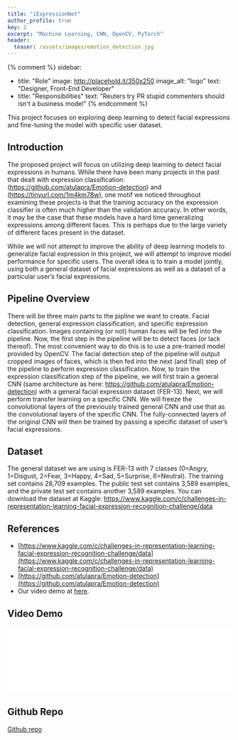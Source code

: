 ```yaml
---
title: "iExpressionNet"
author_profile: true
key: 2
excerpt: "Machine Learning, CNN, OpenCV, PyTorch"
header:
  teaser: /assets/images/emotion_detection.jpg
---
```


{% comment %} 
sidebar:
  - title: "Role"
    image: http://placehold.it/350x250
    image_alt: "logo"
    text: "Designer, Front-End Developer"
  - title: "Responsibilities"
    text: "Reuters try PR stupid commenters should isn't a business model"
{% endcomment %} 

This project focuses on exploring deep learning to detect facial expressions and fine-tuning the model with specific user dataset.

## Introduction 
The proposed project will focus on utilizing deep learning to detect facial expressions in humans. While there have been many projects in the past that dealt with expression classification: (https://github.com/atulapra/Emotion-detection) and (https://tinyurl.com/1m4km78w), one motif we noticed throughout examining these projects is that the training accuracy on the expression classifier is often much higher than the validation accuracy. In other words, it may be the case that these models have a hard time generalizing expressions among different faces. This is perhaps due to the large variety of different faces present in the dataset.

While we will not attempt to improve the ability of deep learning models to generalize facial expression in this project, we will attempt to improve model performance for specific users. The overall idea is to train a model jointly, using both a general dataset of facial expressions as well as a dataset of a particular user’s facial expressions.

## Pipeline Overview
There will be three main parts to the pipline we want to create. Facial detection, general expression classification, and specific expression classification. Images containing (or not) human faces will be fed into the pipeline. Now, the first step in the pipeline will be to detect faces (or lack thereof). The most convenient way to do this is to use a pre-trained model provided by OpenCV. The facial detection step of the pipeline will output cropped images of faces, which is then fed into the next (and final) step of the pipeline to perform expression classification. Now, to train the expression classification step of the pipeline, we will first train a general CNN (same architecture as here: https://github.com/atulapra/Emotion-detection) with a general facial expression dataset (FER-13). Next, we will perform transfer learning on a specific CNN. We will freeze the convolutional layers of the previously trained general CNN and use that as the convolutional layers of the specific CNN. The fully-connected layers of the original CNN will then be trained by passing a specific dataset of user’s facial expressions.

## Dataset
The general dataset we are using is FER-13 with 7 classes (0=Angry, 1=Disgust, 2=Fear, 3=Happy, 4=Sad, 5=Surprise, 6=Neutral). The training set contains 28,709 examples. The public test set contains 3,589 examples, and the private test set contains another 3,589 examples. You can download the dataset at Kaggle: https://www.kaggle.com/c/challenges-in-representation-learning-facial-expression-recognition-challenge/data

## References
- [https://www.kaggle.com/c/challenges-in-representation-learning-facial-expression-recognition-challenge/data](https://www.kaggle.com/c/challenges-in-representation-learning-facial-expression-recognition-challenge/data)
- [https://github.com/atulapra/Emotion-detection](https://github.com/atulapra/Emotion-detection)
- Our video demo at [here](https://www.youtube.com/watch?v=9ApwyVobA5A).

## Video Demo
<embed type="video/webm" src="{{site.baseurl}}/assets/images/iExpressionNet-video.mp4" width="100%"> 

## Github Repo

[Github repo](https://github.com/peizhiliu168/iExpressionNet)